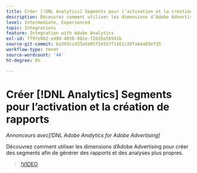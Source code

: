 ```yaml
---
title: Créer [!DNL Analytics] Segments pour l’activation et la création de rapports
description: Découvrez comment utiliser les dimensions d’Adobe Advertising pour créer des segments afin de générer des rapports et des analyses plus propres.
level: Intermediate, Experienced
topic: Integrations
feature: Integration with Adobe Analytics
exl-id: f797e982-e49d-4038-982e-f2635e56591b
source-git-commit: ba393ccd33a5e05f2e557f1161c29fab4a03ef35
workflow-type: tm+mt
source-wordcount: '44'
ht-degree: 0%

---
```


# Créer [!DNL Analytics] Segments pour l’activation et la création de rapports

*Annonceurs avec[!DNL Adobe Analytics for Adobe Advertising]*

Découvrez comment utiliser les dimensions d’Adobe Advertising pour créer des segments afin de générer des rapports et des analyses plus propres.

>[!VIDEO](https://video.tv.adobe.com/v/33916)
